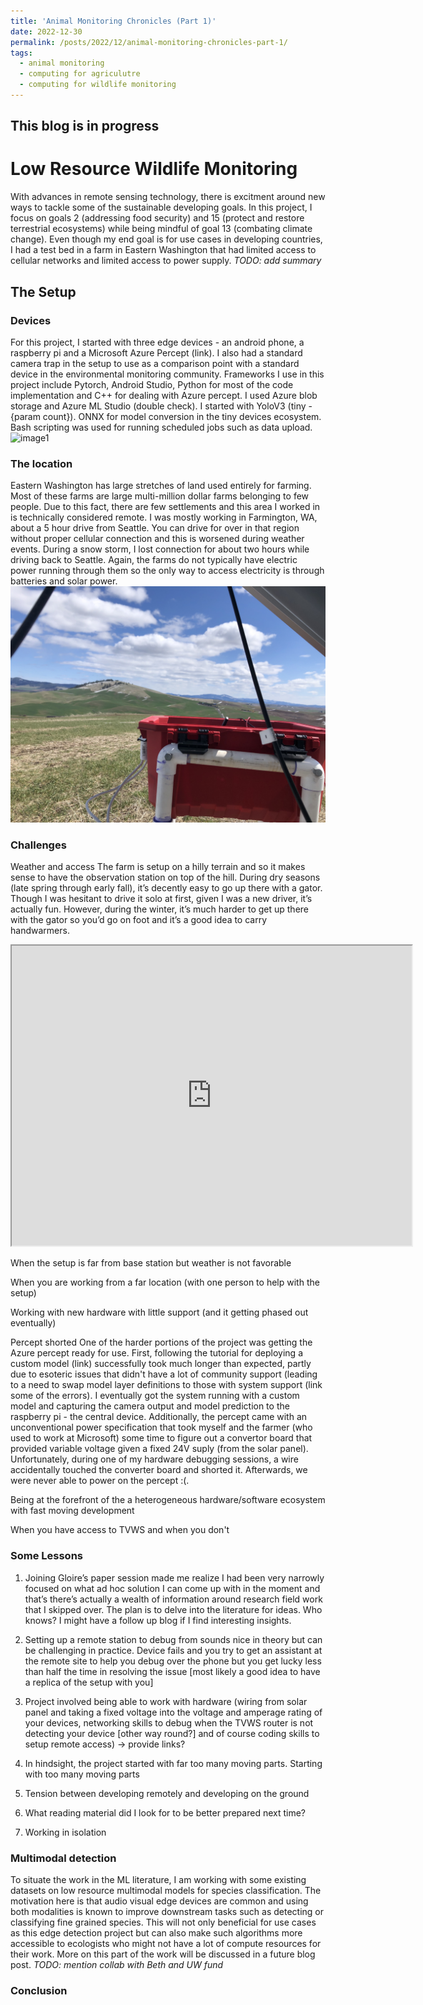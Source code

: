 ```yaml
---
title: 'Animal Monitoring Chronicles (Part 1)'
date: 2022-12-30
permalink: /posts/2022/12/animal-monitoring-chronicles-part-1/
tags:
  - animal monitoring
  - computing for agriculutre
  - computing for wildlife monitoring
---
```


This blog is in progress
--------------------------

Low Resource Wildlife Monitoring
======================

With advances in remote sensing technology, there is excitment around new ways to tackle some of the sustainable developing goals. In this project, I focus on goals 2 (addressing food security) and 15 (protect and restore terrestrial ecosystems) while being mindful of goal 13 (combating climate change). Even though my end goal is for use cases in developing countries, I had a test bed in a farm in Eastern Washington that had limited access to cellular networks and limited access to power supply. *TODO: add summary*

## The Setup

### Devices
For this project, I started with three edge devices - an android phone, a raspberry pi and a Microsoft Azure Percept (link). I also had a standard camera trap in the setup to use as a comparison point with a standard device in the environmental monitoring community. Frameworks I use in this project include Pytorch, Android Studio, Python for most of the code implementation and C++ for dealing with Azure percept. I used Azure blob storage and Azure ML Studio (double check). I started with YoloV3 (tiny - {param count}). ONNX for model conversion in the tiny devices ecosystem. Bash scripting was used for running scheduled jobs such as data upload.
![image1](/files/edge-devices.jpg)


### The location
Eastern Washington has large stretches of land used entirely for farming. Most of these farms are large multi-million dollar farms belonging to few people. Due to this fact, there are few settlements and this area I worked in is technically considered remote. I was mostly working in Farmington, WA, about a 5 hour drive from Seattle. You can drive for over in that region without proper cellular connection and this is worsened during weather events. During a snow storm, I lost connection for about two hours while driving back to Seattle. Again, the farms do not typically have electric power running through them so the only way to access electricity is through batteries and solar power.
![image2](/files/edge-monitoring_view.jpg)


### Challenges

Weather and access 
The farm is setup on a hilly terrain and so it makes sense to have the observation station on top of the hill. During dry seasons (late spring through early fall), it’s decently easy to go up there with a gator. Though I was hesitant to drive it solo at first, given I was a new driver, it’s actually fun. However, during the winter, it’s much harder to get up there with the gator so you’d go on foot and it’s a good idea to carry handwarmers.
<iframe src="https://drive.google.com/file/d/1JyLXZHJ7rG67fPO_j5dIu89SBoRPyhKX/preview" width="640" height="480" allow="autoplay"></iframe>

When the setup is far from base station but weather is not favorable

When you are working from a far location (with one person to help with the setup)

Working with new hardware with little support (and it getting phased out eventually)

Percept shorted
One of the harder portions of the project was getting the Azure percept ready for use. First, following the tutorial for deploying a custom model (link) successfully took much longer than expected, partly due to esoteric issues that didn't have a lot of community support (leading to a need to swap model layer definitions to those with system support (link some of the errors). I eventually got the system running with a custom model and capturing the camera output and model prediction to the raspberry pi - the central device. Additionally, the percept came with an unconventional power specification that took myself and the farmer (who used to work at Microsoft) some time to figure out a convertor board that provided variable voltage given a fixed 24V suply (from the solar panel). Unfortunately, during one of my hardware debugging sessions, a wire accidentally touched the converter board and shorted it. Afterwards, we were never able to power on the percept :(.

Being at the forefront of the a heterogeneous hardware/software ecosystem with fast moving development

When you have access to TVWS and when you don't 

### Some Lessons

1. Joining Gloire’s paper session made me realize I had been very narrowly focused on what ad hoc solution I can come up with in the moment and that’s there’s actually a wealth of information around research field work that I skipped over. The plan is to delve into the literature for ideas. Who knows? I might have a follow up blog if I find interesting insights.
2. Setting up a remote station to debug from sounds nice in theory but can be challenging in practice. Device fails and you try to get an assistant at the remote site to help you debug over the phone but you get lucky less than half the time in resolving the issue [most likely a good idea to have a replica of the setup with you]
3. Project involved being able to work with hardware (wiring from solar panel and taking a fixed voltage into the voltage and amperage rating of your devices, networking skills to debug when the TVWS router is not detecting your device [other way round?] and of course coding skills to setup remote access) → provide links?
4. In hindsight, the project started with far too many moving parts. Starting with too many moving parts
5. Tension between developing remotely and developing on the ground
6. What reading material did I look for to be better prepared next time?
    
7. Working in isolation

### Multimodal detection
To situate the work in the ML literature, I am working with some existing datasets on low resource multimodal models for species classification. The motivation here is that audio visual edge devices are common and using both modalities is known to improve downstream tasks such as detecting or classifying fine grained species. This will not only beneficial for use cases as this edge detection project but can also make such algorithms more accessible to ecologists who might not have a lot of compute resources for their work. More on this part of the work will be discussed in a future blog post. *TODO: mention collab with Beth and UW fund*

### Conclusion




